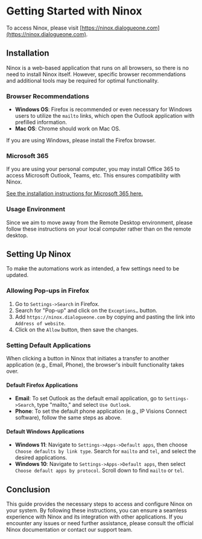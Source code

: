 # Getting Started with Ninox

To access Ninox, please visit [https://ninox.dialogueone.com](https://ninox.dialogueone.com).

## Installation

Ninox is a web-based application that runs on all browsers, so there is no need to install Ninox itself. However, specific browser recommendations and additional tools may be required for optimal functionality.

### Browser Recommendations

- **Windows OS**: Firefox is recommended or even necessary for Windows users to utilize the `mailto` links, which open the Outlook application with prefilled information.
- **Mac OS**: Chrome should work on Mac OS.

If you are using Windows, please install the Firefox browser.

### Microsoft 365

If you are using your personal computer, you may install Office 365 to access Microsoft Outlook, Teams, etc. This ensures compatibility with Ninox.

[See the installation instructions for Microsoft 365 here.](https://support.microsoft.com/en-us/office/download-and-install-or-reinstall-microsoft-365-or-office-2021-on-a-pc-or-mac-4414eaaf-0478-48be-9c42-23adc4716658)

### Usage Environment

Since we aim to move away from the Remote Desktop environment, please follow these instructions on your local computer rather than on the remote desktop.

## Setting Up Ninox

To make the automations work as intended, a few settings need to be updated.

### Allowing Pop-ups in Firefox

1. Go to `Settings->Search` in Firefox.
2. Search for "Pop-up" and click on the `Exceptions…` button.
3. Add `https://ninox.dialogueone.com` by copying and pasting the link into `Address of website`.
4. Click on the `Allow` button, then save the changes.

### Setting Default Applications

When clicking a button in Ninox that initiates a transfer to another application (e.g., Email, Phone), the browser's inbuilt functionality takes over.

#### Default Firefox Applications

- **Email**: To set Outlook as the default email application, go to `Settings->Search`, type "mailto," and select `Use Outlook`.
- **Phone**: To set the default phone application (e.g., IP Visions Connect software), follow the same steps as above.

#### Default Windows Applications

- **Windows 11**: Navigate to `Settings->Apps->Default apps`, then choose `Choose defaults by link type`. Search for `mailto` and `tel`, and select the desired applications.
- **Windows 10**: Navigate to `Settings->Apps->Default apps`, then select `Choose default apps by protocol`. Scroll down to find `mailto` or `tel`.

## Conclusion

This guide provides the necessary steps to access and configure Ninox on your system. By following these instructions, you can ensure a seamless experience with Ninox and its integration with other applications. If you encounter any issues or need further assistance, please consult the official Ninox documentation or contact our support team.
